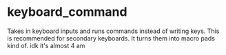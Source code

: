 # keyboard_command
Takes in keyboard inputs and runs commands instead of writing keys. This is recommended for secondary keyboards. It turns them into macro pads kind of. idk it's almost 4 am

